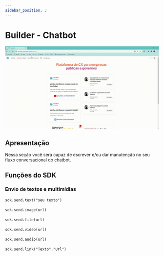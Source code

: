 ```yaml
---
sidebar_position: 3
---
```


# Builder - Chatbot

![Builder](./img/builder.gif)

## Apresentação

Nessa seção você será capaz de escrever e/ou dar manutenção no seu fluxo conversacional do chatbot.

## Funções do SDK
### Envio de textos e multimídias
```
sdk.send.text("seu texto")

sdk.send.image(url)

sdk.send.file(url)

sdk.send.video(url)

sdk.send.audio(url)

sdk.send.link("Texto","Url")
```